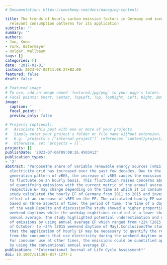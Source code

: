 ```yaml
---
# Documentation: https://wowchemy.com/docs/managing-content/

title: The trends of hourly carbon emission factors in Germany and investigation on
  relevant consumption patterns for its application
subtitle: ''
summary: ''
authors:
- Jun, Kono
- York, Ostermeyer
- Holger, Wallbaum
tags: []
categories: []
date: '2017-01-01'
lastmod: 2023-07-06T11:08:27+02:00
featured: false
draft: false

# Featured image
# To use, add an image named `featured.jpg/png` to your page's folder.
# Focal points: Smart, Center, TopLeft, Top, TopRight, Left, Right, BottomLeft, Bottom, BottomRight.
image:
  caption: ''
  focal_point: ''
  preview_only: false

# Projects (optional).
#   Associate this post with one or more of your projects.
#   Simply enter your project's folder or file name without extension.
#   E.g. `projects = ["internal-project"]` references `content/project/deep-learning/index.md`.
#   Otherwise, set `projects = []`.
projects: []
publishDate: '2023-07-06T09:08:26.450341Z'
publication_types:
- '2'
abstract: 'PurposeThe share of variable renewable energy sources (vRES) in the German
  electricity grid has increased over the past few decades. Due to the nature of the
  generation pattern of vRES, the increase of vRES causes the emission factor (EF)
  to fluctuate on an hourly basis. This fluctuation raises concerns about the accuracy
  of quantifying emissions with the current metric of the annual average EF as the
  respective EF may change depending on the time at which it is consumed.MethodsThe
  study calculated the hourly EF of Germany from 2011 to 2015 and investigated the
  effect of an increase of vRES on the EF. The calculated hourly EF was clustered
  based on three aspects of time: the period of time, the time of a day, and the day
  of the week.Results and discussionThe study showed a higher proportion of vRES on
  weekend daytimes while the weekday nighttimes resulted in a lower share than the
  annual average. The study highlighted potential underestimation and overestimation
  of emissions by using annual average EF which ranged from +22% (2015 weekday nighttime
  of October) to −34% (2015 weekend daytime of May).ConclusionsThe study suggested
  that the application of hourly EF may be necessary to quantify the respective emission
  from the consumers that use electricity during the weekend daytime and weekend nighttime.
  For consumer use at other times, the emissions could be quantified appropriately
  by using the conventional annual average EF.  '
publication: '*International Journal of Life Cycle Assessment*'
doi: 10.1007/s11367-017-1277-z
---
```

